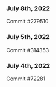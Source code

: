 ### July 8th, 2022

Commit #279510

### July 5th, 2022

Commit #314353


### July 4th, 2022

Commit #72281
